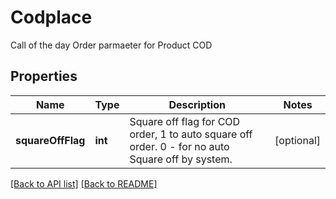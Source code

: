 # Codplace

Call of the day Order parmaeter for Product COD
## Properties
Name | Type | Description | Notes
------------ | ------------- | ------------- | -------------
**squareOffFlag** | **int** | Square off flag for COD order, 1 to auto square off order. 0 - for no auto Square off by system. | [optional] 

[[Back to API list]](../README.md#documentation-for-api-endpoints) [[Back to README]](../README.md)



